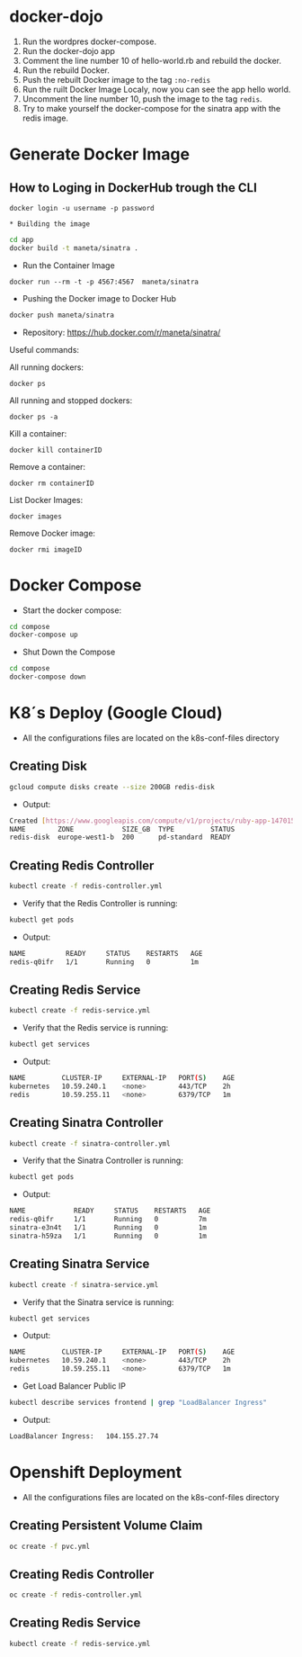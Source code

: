 docker-dojo
===========

1. Run the wordpres docker-compose.
2. Run the docker-dojo app
3. Comment the line number 10 of hello-world.rb and rebuild the docker.
4. Run the rebuild Docker.
3. Push the rebuilt Docker image to the tag `:no-redis`
4. Run the ruilt Docker Image Localy, now you can see the app hello world.
5. Uncomment the line number 10, push the image to the tag `redis`.
5. Try to make yourself the docker-compose for the sinatra app with the redis image.

Generate Docker Image
======================

## How to Loging in DockerHub trough the CLI

```text
docker login -u username -p password

* Building the image 
```

```bash
cd app
docker build -t maneta/sinatra .
```

* Run the Container Image 

```
docker run --rm -t -p 4567:4567  maneta/sinatra
```

* Pushing the Docker image to Docker Hub

```bash
docker push maneta/sinatra
```

* Repository: https://hub.docker.com/r/maneta/sinatra/

Useful commands:

All running dockers:

```
docker ps
```

All running and stopped dockers:

```
docker ps -a
```

Kill a container:

```
docker kill containerID
```

Remove a container:

```
docker rm containerID
```

List Docker Images:

```
docker images
```

Remove Docker image:

```
docker rmi imageID
```

Docker Compose
===============

* Start the docker compose:

```bash
cd compose
docker-compose up
```

* Shut Down the Compose

```bash
cd compose
docker-compose down
```

K8´s Deploy (Google Cloud)
==========================

* All the configurations files are located on the k8s-conf-files directory

Creating Disk
--------------

```bash
gcloud compute disks create --size 200GB redis-disk
```

* Output: 

```bash
Created [https://www.googleapis.com/compute/v1/projects/ruby-app-1470156911832/zones/europe-west1-b/disks/redis-disk].
NAME        ZONE            SIZE_GB  TYPE         STATUS
redis-disk  europe-west1-b  200      pd-standard  READY
```

Creating Redis Controller
--------------------------

```bash
kubectl create -f redis-controller.yml
```

* Verify that the Redis Controller is running:

```bash
kubectl get pods
```

* Output:

```bash
NAME          READY     STATUS    RESTARTS   AGE
redis-q0ifr   1/1       Running   0          1m
```

Creating Redis Service
------------------------

```bash
kubectl create -f redis-service.yml
```

* Verify that the Redis service is running:

```bash
kubectl get services
```

* Output:

```bash
NAME         CLUSTER-IP     EXTERNAL-IP   PORT(S)    AGE
kubernetes   10.59.240.1    <none>        443/TCP    2h
redis        10.59.255.11   <none>        6379/TCP   1m
```


Creating Sinatra Controller
--------------------------

```bash
kubectl create -f sinatra-controller.yml
```

* Verify that the Sinatra Controller is running:

```bash
kubectl get pods
```

* Output:

```bash
NAME            READY     STATUS    RESTARTS   AGE
redis-q0ifr     1/1       Running   0          7m
sinatra-e3n4t   1/1       Running   0          1m
sinatra-h59za   1/1       Running   0          1m
```

Creating Sinatra Service
------------------------

```bash
kubectl create -f sinatra-service.yml
```

* Verify that the Sinatra service is running:

```bash
kubectl get services
```

* Output:

```bash
NAME         CLUSTER-IP     EXTERNAL-IP   PORT(S)    AGE
kubernetes   10.59.240.1    <none>        443/TCP    2h
redis        10.59.255.11   <none>        6379/TCP   1m
```

* Get Load Balancer Public IP

```bash
kubectl describe services frontend | grep "LoadBalancer Ingress"
```

* Output:

```bash
LoadBalancer Ingress:	104.155.27.74
```

Openshift Deployment
====================

* All the configurations files are located on the k8s-conf-files directory

Creating Persistent Volume Claim
---------------------------------

```bash
oc create -f pvc.yml
```


Creating Redis Controller
--------------------------

```bash
oc create -f redis-controller.yml
```

Creating Redis Service
------------------------

```bash
kubectl create -f redis-service.yml
```

